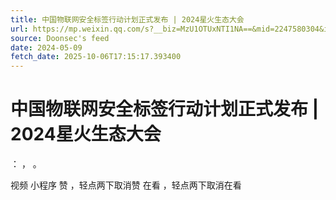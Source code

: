 ```yaml
---
title: 中国物联网安全标签行动计划正式发布 | 2024星火生态大会
url: https://mp.weixin.qq.com/s?__biz=MzU1OTUxNTI1NA==&mid=2247580304&idx=2&sn=52f4c3dff3fa85673c5eedc9bec217f8
source: Doonsec's feed
date: 2024-05-09
fetch_date: 2025-10-06T17:15:17.393400
---
```


# 中国物联网安全标签行动计划正式发布 | 2024星火生态大会

：
，
。

视频
小程序
赞
，轻点两下取消赞
在看
，轻点两下取消在看